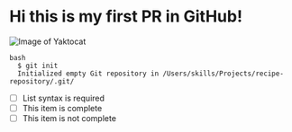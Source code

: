 # Hi this is my first PR in GitHub!

![Image of Yaktocat](https://octodex.github.com/images/yaktocat.png)

```
bash
  $ git init
  Initialized empty Git repository in /Users/skills/Projects/recipe-repository/.git/
```

- [ ] List syntax is required
- [ ] This item is complete
- [ ] This item is not complete
